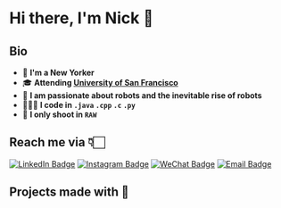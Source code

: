 # Hi there, I'm Nick 👋

## Bio

* 🚶 **I'm a New Yorker**
* 🎓 **Attending [University of San Francisco](https://external.ink?to=https://www.usfca.edu/)**
* 🤖 **I am passionate about robots and the inevitable rise of robots**
* 👨🏻‍💻 **I code in `.java` `.cpp` `.c` `.py`**
* 📸 **I only shoot in `RAW`**

## Reach me via 👇🏻

[![LinkedIn Badge](https://img.shields.io/badge/LinkedIn-Profile-informational?style=flat&logo=linkedin&logoColor=white&color=0D76A8)](https://external.ink?to=https://www.linkedin.com/in/skhan26/)
[![Instagram Badge](https://img.shields.io/badge/Instagram-Profile-informatinal?style=flat&logo=instagram)](https://external.ink?to=https://www.instagram.com/esolonick)
[![WeChat Badge](https://img.shields.io/badge/WeChat-Profile-informational?style=flat&logo=wechat)](https://external.ink?to=weixin://dl/chat?{wxid_xaeq9i7I615312})
[![Email Badge](https://img.shields.io/badge/Email-blue?style=flat&logo=email)](https://external.ink?to=mailto:slimy-pier-0s@icloud.com)

## Projects made with 🤌